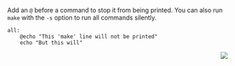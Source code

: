 Add an `@` before a command to stop it from being printed. You can also run `make` with the `-s` option to run all commands silently.

```make
all: 
	@echo "This 'make' line will not be printed"
	echo "But this will"
```

<p align="right">
	<a href="https://github.com/AmrElsayyad/makefile-tutorial/tree/main/EX015%20-%20Command%20Execution" id="EX015">
		<img src="https://img.shields.io/badge/Next-EX015: Command Execution-blue.svg">
	</a>
</p>
